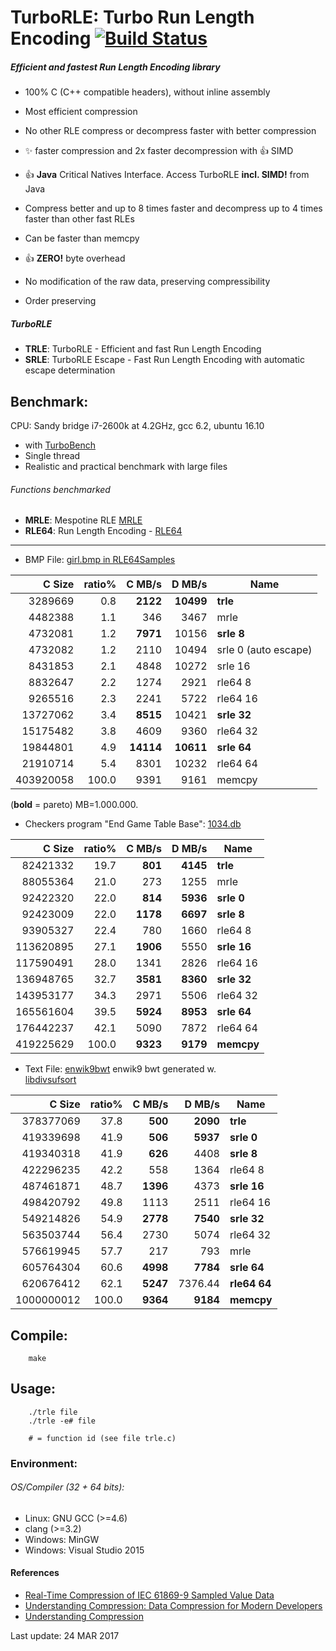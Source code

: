 TurboRLE: Turbo Run Length Encoding [![Build Status](https://travis-ci.org/powturbo/TurboRLE.svg?branch=master)](https://travis-ci.org/powturbo/TurboRLE)
===================================

##### Efficient and fastest **Run Length Encoding** library
  - 100% C (C++ compatible headers), without inline assembly
  - Most efficient compression 
  - No other RLE compress or decompress faster with better compression
  - :sparkles: faster compression and 2x faster decompression with :+1: SIMD
  - :+1: **Java** Critical Natives Interface. Access TurboRLE **incl. SIMD!** from Java
  - Compress better and up to 8 times faster and decompress up to 4 times faster than other fast RLEs
  - Can be faster than memcpy
  - :+1: **ZERO!** byte overhead

  - No modification of the raw data, preserving compressibility
  - Order preserving 

##### TurboRLE
  - **TRLE**: TurboRLE - Efficient and fast Run Length Encoding
  - **SRLE**: TurboRLE Escape - Fast Run Length Encoding with automatic escape determination 

## Benchmark:
CPU: Sandy bridge i7-2600k at 4.2GHz, gcc 6.2, ubuntu 16.10
- with [TurboBench](https://github.com/powturbo/TurboBench)
- Single thread
- Realistic and practical benchmark with large files

###### Functions benchmarked
  - **MRLE**: Mespotine RLE [MRLE](http://encode.ru/threads/2121-No-more-encoding-overhead-in-Run-Length-Encoding-Read-about-Mespotine-RLE-here-)
  - **RLE64**: Run Length Encoding - [RLE64](http://sourceforge.net/projects/nikkhokkho/files/RLE64/)
<p>

------------------------------------------------------------------------
- BMP File: [girl.bmp in RLE64Samples](http://sourceforge.net/projects/nikkhokkho/files/RLE64/3.00/)

|C Size|ratio%|C MB/s|D MB/s|Name|
|--------:|-----:|--------:|--------:|----------------|
|3289669|  0.8|**2122**|**10499**|**trle**|
|4482388|  1.1|346|3467|mrle|
|4732081|  1.2|**7971**|10156|**srle 8**|
|4732082|  1.2|2110|10494|srle 0 (auto escape)|
|8431853|  2.1|4848|10272|srle 16|
|8832647|  2.2|1274|2921|rle64 8|
|9265516|  2.3|2241|5722|rle64 16|
|13727062|  3.4|**8515**|10421|**srle 32**|
|15175482|  3.8|4609|9360|rle64 32|
|19844801|  4.9|**14114**|**10611**|**srle 64**|
|21910714|  5.4|8301|10232|rle64 64|
|403920058|100.0|9391|9161|memcpy|

(**bold** = pareto)  MB=1.000.000.

- Checkers program "End Game Table Base": [1034.db](http://encode.ru/threads/2077-EGTB-compression?p=41392&viewfull=1#post41392)

|C Size|ratio%|C MB/s|D MB/s|Name|
|--------:|-----:|--------:|--------:|----------------|
|82421332| 19.7|**801**|**4145**|**trle**|
|88055364| 21.0|273|1255|mrle|
|92422320| 22.0|**814**|**5936**|**srle 0**|
|92423009| 22.0|**1178**|**6697**|**srle 8**|
|93905327| 22.4|780|1660|rle64 8|
|113620895| 27.1|**1906**|5550|**srle 16**|
|117590491| 28.0|1341|2826|rle64 16|
|136948765| 32.7|**3581**|**8360**|**srle 32**|
|143953177| 34.3|2971|5506|rle64 32|
|165561604| 39.5|**5924**|**8953**|**srle 64**|
|176442237| 42.1|5090|7872|rle64 64|
|419225629|100.0|**9323**|**9179**|**memcpy**|

- Text File: [enwik9bwt](http://mattmahoney.net/dc/textdata.html) enwik9 bwt generated w.<br>
[libdivsufsort](https://code.google.com/p/libdivsufsort/)

|C Size|ratio%|C MB/s|D MB/s|Name|
|--------:|-----:|--------:|--------:|----------------|
|378377069| 37.8|**500**|**2090**|**trle**|
|419339698| 41.9|**506**|**5937**|**srle 0**|
|419340318| 41.9|**626**|4408|**srle 8**|
|422296235| 42.2|558|1364|rle64 8|
|487461871| 48.7|**1396**|4373|**srle 16**|
|498420792| 49.8|1113|2511|rle64 16|
|549214826| 54.9|**2778**|**7540**|**srle 32**|
|563503744| 56.4|2730|5074|rle64 32|
|576619945| 57.7|217|793|mrle|
|605764304| 60.6|**4998**|**7784**|**srle 64**|
|620676412| 62.1|**5247**|7376.44|**rle64 64**|
|1000000012|100.0|**9364**|**9184**|**memcpy**|

## Compile:

        make

## Usage:

        ./trle file
        ./trle -e# file

		# = function id (see file trle.c)

### Environment:

###### OS/Compiler (32 + 64 bits):
- Linux: GNU GCC (>=4.6)
- clang (>=3.2) 
- Windows: MinGW
- Windows: Visual Studio 2015

#### References
  - [Real-Time Compression of IEC 61869-9 Sampled Value Data](https://pure.strath.ac.uk/portal/files/55444712/Blair_etal_AMPS2016_Real_time_compression_of_IEC_61869_9_sampled_value_data.pdf)
  - [Understanding Compression: Data Compression for Modern Developers](https://books.google.de/books?id=2C2rDAAAQBAJ&pg=PA216&lpg=PA216&dq=%22turborle%22&source=bl&ots=TiLU4Qf47s&sig=tkk0Dnk9NnU0JMR3Z6iW4TRquxg&hl=de&sa=X&ved=0ahUKEwjZq-Li5uXSAhXFCJoKHe77B6cQ6AEIyAEwHQ#v=onepage&q=%22turborle%22&f=false)
  - [Understanding Compression](http://file.allitebooks.com/20160805/Understanding%20Compression.pdf)
  
Last update: 24 MAR 2017


